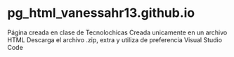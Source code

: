 # pg_html_vanessahr13.github.io
Página creada en clase de Tecnolochicas
Creada unicamente en un archivo HTML
Descarga el archivo .zip, extra y utiliza de preferencia Visual Studio Code

